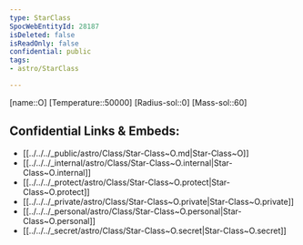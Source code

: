 ```yaml
---
type: StarClass
SpocWebEntityId: 28187
isDeleted: false
isReadOnly: false
confidential: public
tags:
- astro/StarClass

---
```

[name::O]
[Temperature::50000]
[Radius-sol::0]
[Mass-sol::60]




## Confidential Links & Embeds: 
- [[../../../_public/astro/Class/Star-Class~O.md|Star-Class~O]] 
- [[../../../_internal/astro/Class/Star-Class~O.internal|Star-Class~O.internal]] 
- [[../../../_protect/astro/Class/Star-Class~O.protect|Star-Class~O.protect]] 
- [[../../../_private/astro/Class/Star-Class~O.private|Star-Class~O.private]] 
- [[../../../_personal/astro/Class/Star-Class~O.personal|Star-Class~O.personal]] 
- [[../../../_secret/astro/Class/Star-Class~O.secret|Star-Class~O.secret]]

